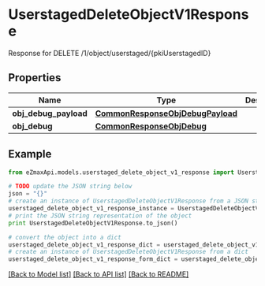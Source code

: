 # UserstagedDeleteObjectV1Response

Response for DELETE /1/object/userstaged/{pkiUserstagedID}

## Properties

Name | Type | Description | Notes
------------ | ------------- | ------------- | -------------
**obj_debug_payload** | [**CommonResponseObjDebugPayload**](CommonResponseObjDebugPayload.md) |  | 
**obj_debug** | [**CommonResponseObjDebug**](CommonResponseObjDebug.md) |  | [optional] 

## Example

```python
from eZmaxApi.models.userstaged_delete_object_v1_response import UserstagedDeleteObjectV1Response

# TODO update the JSON string below
json = "{}"
# create an instance of UserstagedDeleteObjectV1Response from a JSON string
userstaged_delete_object_v1_response_instance = UserstagedDeleteObjectV1Response.from_json(json)
# print the JSON string representation of the object
print UserstagedDeleteObjectV1Response.to_json()

# convert the object into a dict
userstaged_delete_object_v1_response_dict = userstaged_delete_object_v1_response_instance.to_dict()
# create an instance of UserstagedDeleteObjectV1Response from a dict
userstaged_delete_object_v1_response_form_dict = userstaged_delete_object_v1_response.from_dict(userstaged_delete_object_v1_response_dict)
```
[[Back to Model list]](../README.md#documentation-for-models) [[Back to API list]](../README.md#documentation-for-api-endpoints) [[Back to README]](../README.md)


